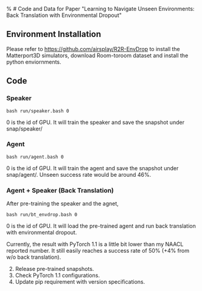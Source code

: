 % # Code and Data for Paper "Learning to Navigate Unseen Environments: Back Translation with Environmental Dropout" 

## Environment Installation
Please refer to https://github.com/airsplay/R2R-EnvDrop to install the Matterport3D simulators, download Room-toroom dataset and install the python enviornments.

## Code

### Speaker
```
bash run/speaker.bash 0
```
0 is the id of GPU. It will train the speaker and save the snapshot under snap/speaker/

### Agent
```
bash run/agent.bash 0
```
0 is the id of GPU. It will train the agent and save the snapshot under snap/agent/. Unseen success rate would be around 46%.

### Agent + Speaker (Back Translation)
After pre-training the speaker and the agnet,
```
bash run/bt_envdrop.bash 0
```
0 is the id of GPU. 
It will load the pre-trained agent and run back translation with environmental dropout.

Currently, the result with PyTorch 1.1 is a little bit lower than my NAACL reported number. It still easily reaches a success rate of 50% (+4% from w/o back translation).


2. Release pre-trained snapshots.
3. Check PyTorch 1.1 configurations.
4. Update pip requirement with version specifications.

